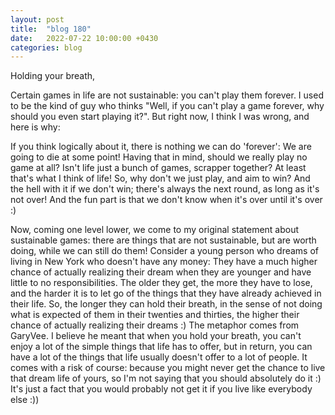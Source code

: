 ```yaml
---
layout: post
title:  "blog 180"
date:   2022-07-22 10:00:00 +0430
categories: blog
---
```



Holding your breath,

Certain games in life are not sustainable: you can't play them forever. I used to be the kind of guy who thinks "Well, if you can't play a game forever, why should you even start playing it?". But right now, I think I was wrong, and here is why:

If you think logically about it, there is nothing we can do 'forever': We are going to die at some point!
Having that in mind, should we really play no game at all? Isn't life just a bunch of games, scrapper together? At least that's what I think of life! So, why don't we just play, and aim to win? And the hell with it if we don't win; there's always the next round, as long as it's not over! And the fun part is that we don't know when it's over until it's over :)

Now, coming one level lower, we come to my original statement about sustainable games: there are things that are not sustainable, but are worth doing, while we can still do them! Consider a young person who dreams of living in New York who doesn't have any money: They have a much higher chance of actually realizing their dream when they are younger and have little to no responsibilities. The older they get, the more they have to lose, and the harder it is to let go of the things that they have already achieved in their life. So, the longer they can hold their breath, in the sense of not doing what is expected of them in their twenties and thirties, the higher their chance of actually realizing their dreams :)
The metaphor comes from GaryVee. I believe he meant that when you hold your breath, you can't enjoy a lot of the simple things that life has to offer, but in return, you can have a lot of the things that life usually doesn't offer to a lot of people. It comes with a risk of course: because you might never get the chance to live that dream life of yours, so I'm not saying that you should absolutely do it :) It's just a fact that you would probably not get it if you live like everybody else :))
